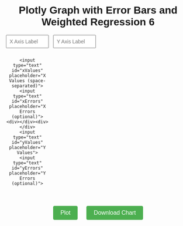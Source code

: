 <!DOCTYPE html>
<html lang="en">
<head>
  <meta charset="UTF-8" />
  <meta name="viewport" content="width=device-width, initial-scale=1.0"/>
  <title>Plotly Weighted Regression with Error Bars</title>
  <script src="https://cdn.plot.ly/plotly-latest.min.js"></script>
  <style>
    body {
      font-family: Arial, sans-serif;
      margin: 40px;
      text-align: center;
    }
    .input-grid {
      display: grid;
      grid-template-columns: repeat(4, 1fr);
      gap: 12px;
      max-width: 900px;
      margin: 0 auto 30px;
    }
    input[type="text"] {
      padding: 8px;
      font-size: 14px;
      width: 100%;
    }
    button {
      padding: 10px 20px;
      margin: 10px;
      font-size: 16px;
      background-color: #4CAF50;
      color: white;
      border: none;
      border-radius: 4px;
      cursor: pointer;
    }
    button:hover {
      background-color: #45a049;
    }
    #plot {
      width: 100%;
      height: 75vh;
    }
  </style>
</head>
<body>
  <h1>Plotly Graph with Error Bars and Weighted Regression 6</h1>
  <div class="input-grid">
    <input type="text" id="xLabel" placeholder="X Axis Label">
    <input type="text" id="yLabel" placeholder="Y Axis Label">
    <div></div><div></div>

    <input type="text" id="xValues" placeholder="X Values (space-separated)">
    <input type="text" id="xErrors" placeholder="X Errors (optional)">
    <div></div><div></div>
    <input type="text" id="yValues" placeholder="Y Values">
    <input type="text" id="yErrors" placeholder="Y Errors (optional)">
    
    
    
    
  </div>

  <button onclick="plotData()">Plot</button>
  <button onclick="downloadPlot()">Download Chart</button>
  <div id="plot"></div>

  <script>
    function parseValues(id) {
      const val = document.getElementById(id).value.trim();
      return val === "" ? [] : val.split(/\s+/).map(Number);
    }

    function weightedLinearRegression(x, y, weights) {
      const sum = arr => arr.reduce((a, b) => a + b, 0);
      const w = weights;
      const wx = x.map((xi, i) => w[i] * xi);
      const wy = y.map((yi, i) => w[i] * yi);
      const wxy = x.map((xi, i) => w[i] * xi * y[i]);
      const wx2 = x.map((xi, i) => w[i] * xi * xi);

      const sumw = sum(w);
      const sumwx = sum(wx);
      const sumwy = sum(wy);
      const sumwxy = sum(wxy);
      const sumwx2 = sum(wx2);

      const xbar = sumwx / sumw;
      const ybar = sumwy / sumw;

      const slope = (sumwxy - sumwx * ybar) / (sumwx2 - sumwx * xbar);
      const intercept = ybar - slope * xbar;

      const n = x.length;
      const residuals = y.map((yi, i) => yi - (slope * x[i] + intercept));
      const variance = sum(residuals.map((r, i) => w[i] * r * r)) / (n - 2);

      const slopeUncertainty = Math.sqrt(variance / (sumwx2 - sumwx * xbar));
      const interceptUncertainty = Math.sqrt(variance * (1 / sumw + xbar * xbar / (sumwx2 - sumwx * xbar)));

      return { slope, intercept, slopeUncertainty, interceptUncertainty };
    }

    function plotData() {
      const x = parseValues('xValues');
      const y = parseValues('yValues');
      const xErr = parseValues('xErrors');
      const yErr = parseValues('yErrors');
      const xLabel = document.getElementById('xLabel').value || 'X Axis';
      const yLabel = document.getElementById('yLabel').value || 'Y Axis';

      if (x.length !== y.length) {
        alert('X and Y values must be the same length.');
        return;
      }

      const weights = yErr.length === y.length ? yErr.map(e => 1 / (e * e)) : Array(x.length).fill(1);

      const { slope, intercept, slopeUncertainty, interceptUncertainty } = weightedLinearRegression(x, y, weights);

      const lineX = [Math.min(...x), Math.max(...x)];
      const lineY = lineX.map(xi => slope * xi + intercept);

      const data = [];

      data.push({
        x: x,
        y: y,
        mode: 'markers',
        type: 'scatter',
        name: '',
        marker: { color: 'blue', size: 1 },
        error_x: xErr.length === x.length ? {
          type: 'data',
          array: xErr,
          visible: true
        } : undefined,
        error_y: yErr.length === y.length ? {
          type: 'data',
          array: yErr,
          visible: true
        } : undefined
      });

      data.push({
        x: lineX,
        y: lineY,
        mode: 'lines',
        type: 'scatter',
        name: '',
        line: { color: 'red', width: 2 }
      });

      const annotationText = `y = (${slope.toFixed(2)} ± ${slopeUncertainty.toFixed(2)})x + (${intercept.toFixed(2)} ± ${interceptUncertainty.toFixed(2)})`;

      const layout = {
        title: '',
        xaxis: { title: xLabel },
        yaxis: { title: yLabel },
        showlegend: false,
        annotations: [{
          x: 0.05,
          y: 0.95,
          xref: 'paper',
          yref: 'paper',
          text: annotationText,
          showarrow: false,
          font: { color: 'black', size: 14 }
        }]
      };

      Plotly.newPlot('plot', data, layout);
    }

    function downloadPlot() {
      Plotly.downloadImage('plot', { format: 'png', filename: 'plot_with_regression' });
    }
  </script>
</body>
</html>
